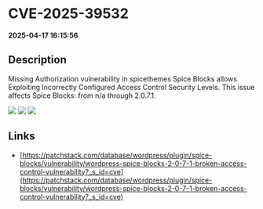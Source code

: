 # CVE-2025-39532

**2025-04-17 16:15:56**

## Description
Missing Authorization vulnerability in spicethemes Spice Blocks allows Exploiting Incorrectly Configured Access Control Security Levels. This issue affects Spice Blocks: from n/a through 2.0.7.1.

![](https://img.shields.io/static/v1?label=Score&message=7.5&color=red)
![](https://img.shields.io/static/v1?label=Severity&message=HIGH&color=red)
![](https://img.shields.io/static/v1?label=CWE&message=Auth&color=green)

## Links
- [https://patchstack.com/database/wordpress/plugin/spice-blocks/vulnerability/wordpress-spice-blocks-2-0-7-1-broken-access-control-vulnerability?_s_id=cve](https://patchstack.com/database/wordpress/plugin/spice-blocks/vulnerability/wordpress-spice-blocks-2-0-7-1-broken-access-control-vulnerability?_s_id=cve)
